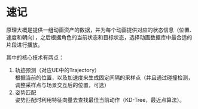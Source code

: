 
# 速记

原理大概是提供一组动画资产的数据，并为每个动画提供对应的状态信息（位置、速度和朝向），之后根据角色的当前状态和目标状态，选择动画数据库中最合适的片段进行播放。

其中的核心技术有两点：

1. 轨迹预测（对应UE中的Trajectory）<br>根据当前的位置，以及加速度来生成固定间隔的采样点（并且通过碰撞检测，调整采样点与场景交互后的位置，可选）
2. 姿势匹配<br>姿势匹配时利用特征向量去查找最佳当前动作（KD-Tree，最近点算法）。

